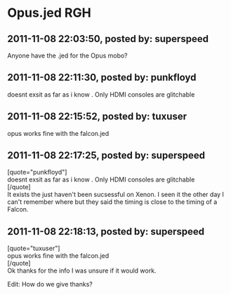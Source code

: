 # Opus.jed RGH

## 2011-11-08 22:03:50, posted by: superspeed

Anyone have the .jed for the Opus mobo?

## 2011-11-08 22:11:30, posted by: punkfloyd

doesnt exsit as far as i know . Only HDMI consoles are glitchable

## 2011-11-08 22:15:52, posted by: tuxuser

opus works fine with the falcon.jed

## 2011-11-08 22:17:25, posted by: superspeed

[quote="punkfloyd"]  
 doesnt exsit as far as i know . Only HDMI consoles are glitchable  
 [/quote]  
 It exists the just haven't been sucsessful on Xenon. I seen it the other day I can't remember where but they said the timing is close to the timing of a Falcon.

## 2011-11-08 22:18:13, posted by: superspeed

[quote="tuxuser"]  
 opus works fine with the falcon.jed  
 [/quote]  
 Ok thanks for the info I was unsure if it would work.  
   
 Edit: How do we give thanks?